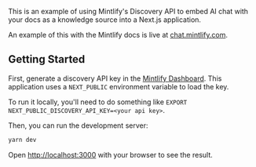 This is an example of using Mintlify's Discovery API to embed AI chat with your docs as a knowledge source into a Next.js application.

An example of this with the Mintlify docs is live at [chat.mintlify.com](https://chat.mintlify.com).

## Getting Started

First, generate a discovery API key in the [Mintlify Dashboard](https://dashboard.mintlify.com/products/chat/widget).
This application uses a `NEXT_PUBLIC` environment variable to load the key.

To run it locally, you'll need to do something like `EXPORT NEXT_PUBLIC_DISCOVERY_API_KEY=<your api key>`.

Then, you can run the development server:

```bash
yarn dev
```

Open [http://localhost:3000](http://localhost:3000) with your browser to see the result.
